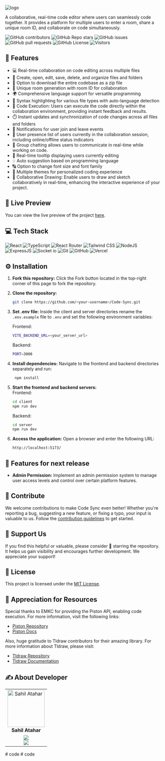 ![logo](https://github.com/sahilatahar/Code-Sync/assets/100127570/d1ff7f52-a692-4d51-b281-358aeab9156e)

A collaborative, real-time code editor where users can seamlessly code together. It provides a platform for multiple users to enter a room, share a unique room ID, and collaborate on code simultaneously.

![GitHub contributors](https://img.shields.io/github/contributors/sahilatahar/Code-Sync?style=for-the-badge&color=48bf21)
![GitHub Repo stars](https://img.shields.io/github/stars/sahilatahar/Code-Sync?style=for-the-badge)
![GitHub issues](https://img.shields.io/github/issues/sahilatahar/Code-Sync?style=for-the-badge&color=d7af2d)
![GitHub pull requests](https://img.shields.io/github/issues-pr/sahilatahar/Code-Sync?style=for-the-badge&color=f47373)
![GitHub License](https://img.shields.io/github/license/sahilatahar/Code-Sync?style=for-the-badge&color=e67234)
![Visitors](https://api.visitorbadge.io/api/visitors?path=https%3A%2F%2Fgithub.com%2Fsahilatahar%2FCode-Sync&label=Repo%20Views&countColor=%2337d67a&labelStyle=upper)

## 🔮 Features

-   💻 Real-time collaboration on code editing across multiple files
-   📁 Create, open, edit, save, delete, and organize files and folders
-   💾 Option to download the entire codebase as a zip file
-   🚀 Unique room generation with room ID for collaboration
-   🌍 Comprehensive language support for versatile programming
-   🌈 Syntax highlighting for various file types with auto-language detection
-   🚀 Code Execution: Users can execute the code directly within the collaboration environment, providing instant feedback and results.
-   ⏱️ Instant updates and synchronization of code changes across all files and folders
-   📣 Notifications for user join and leave events
-   👥 User presence list of users currently in the collaboration session, including online/offline status indicators
-   💬 Group chatting allows users to communicate in real-time while working on code.
-   🎩 Real-time tooltip displaying users currently editing
-   💡 Auto suggestion based on programming language
-   🔠 Option to change font size and font family
-   🎨 Multiple themes for personalized coding experience
-   🎨 Collaborative Drawing: Enable users to draw and sketch collaboratively in real-time, enhancing the interactive experience of your project.

## 🚀 Live Preview

You can view the live preview of the project [here](https://code-sync-live.vercel.app/).

## 💻 Tech Stack

![React](https://img.shields.io/badge/React-20232A?style=for-the-badge&logo=react&logoColor=61DAFB)
![TypeScript](https://img.shields.io/badge/TypeScript-007ACC?style=for-the-badge&logo=typescript&logoColor=white)
![React Router](https://img.shields.io/badge/React_Router-CA4245?style=for-the-badge&logo=react-router&logoColor=white)
![Tailwind CSS](https://img.shields.io/badge/Tailwind_CSS-38B2AC?style=for-the-badge&logo=tailwind-css&logoColor=white)
![NodeJS](https://img.shields.io/badge/Node.js-43853D?style=for-the-badge&logo=node.js&logoColor=white)
![ExpressJS](https://img.shields.io/badge/Express.js-404D59?style=for-the-badge)
![Socket io](https://img.shields.io/badge/Socket.io-ffffff?style=for-the-badge)
![Git](https://img.shields.io/badge/GIT-E44C30?style=for-the-badge&logo=git&logoColor=white)
![GitHub](https://img.shields.io/badge/GitHub-100000?style=for-the-badge&logo=github&logoColor=white)
![Vercel](https://img.shields.io/badge/Vercel-000000?style=for-the-badge&logo=vercel&logoColor=white)

## ⚙️ Installation

1. **Fork this repository:** Click the Fork button located in the top-right corner of this page to fork the repository.
2. **Clone the repository:**
    ```bash
    git clone https://github.com/<your-username>/Code-Sync.git
    ```
3. **Set .env file:**
   Inside the client and server directories rename the `.env.example` file to `.env` and set the following environment variables:

    Frontend:

    ```bash
    VITE_BACKEND_URL=<your_server_url>
    ```

    Backend:

    ```bash
    PORT=3000
    ```

4. **Install dependencies:**
   Navigate to the frontend and backend directories separately and run:
    ```bash
     npm install
    ```
5. **Start the frontend and backend servers:**  
   Frontend:
    ```bash
    cd client
    npm run dev
    ```
    Backend:
    ```bash
    cd server
    npm run dev
    ```
6. **Access the application:**
   Open a browser and enter the following URL:
    ```bash
    http://localhost:5173/
    ```

## 🔮 Features for next release

-   **Admin Permission:** Implement an admin permission system to manage user access levels and control over certain platform features.

## 🤝 Contribute

We welcome contributions to make Code Sync even better! Whether you're reporting a bug, suggesting a new feature, or fixing a typo, your input is valuable to us. Follow the [contribution guidelines](CONTRIBUTING.md) to get started.

## 🌟 Support Us

If you find this helpful or valuable, please consider 🌟 starring the repository. It helps us gain visibility and encourages further development. We appreciate your support!

## 🧾 License

This project is licensed under the [MIT License](LICENSE).

## 🌟 Appreciation for Resources

Special thanks to EMKC for providing the Piston API, enabling code execution. For more information, visit the following links:

-   [Piston Repository](https://github.com/engineer-man/piston)
-   [Piston Docs](https://piston.readthedocs.io/en/latest/api-v2/)

Also, huge gratitude to Tldraw contributors for their amazing library. For more information about Tldraw, please visit:

-   [Tldraw Repository](https://github.com/tldraw/tldraw)
-   [Tldraw Documentation](https://tldraw.dev/)

## ✍️ About Developer

<table>
  <tbody>
    <tr>
      <td align="center" valign="top">
        <img src="https://github.com/sahilatahar.png" width="120px;" alt="Sahil Atahar"/>
        <br />
        <b>Sahil Atahar</b>
      </td>
    </tr>
    <tr>
        <td align="center">
            <a href="https://github.com/sahilatahar">
            <img src="https://img.shields.io/badge/GitHub-100000.svg?style=for-the-badge&logo=github&logoColor=white"/>
        </a>
        <br/>
        <a href="https://linkedin.com/in/sahilatahar">
            <img src="https://img.shields.io/badge/linkedin-%230077B5.svg?style=for-the-badge&logo=linkedin&logoColor=white"/>
        </a>
        </td>
    </tr>
  </tbody>
</table>
# code
# code
